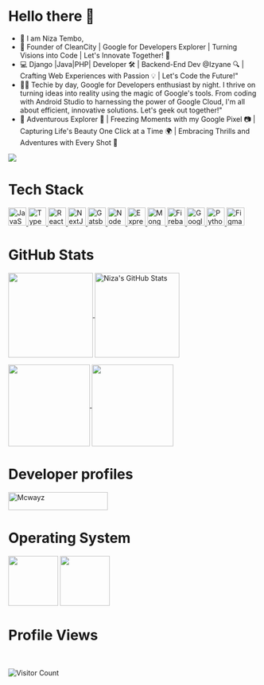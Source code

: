 # Hello there 👋

- 👀 I am Niza Tembo,
- 🚀 Founder of CleanCity | Google for Developers Explorer | Turning Visions into Code | Let's Innovate Together! 🌟
- 💻 Django |Java|PHP| Developer 🛠️ | Backend-End Dev @Izyane 🔍 | Crafting Web Experiences with Passion 💡 | Let's Code the Future!"
- 👨‍💻 Techie by day, Google for Developers enthusiast by night. I thrive on turning ideas into reality using the magic of Google's tools. From coding with Android Studio to harnessing the power of Google Cloud, I'm all about efficient, innovative solutions. Let's geek out together!"
- 📸 Adventurous Explorer 🌄 | Freezing Moments with my Google Pixel 📷 | Capturing Life's Beauty One Click at a Time 🌍 | Embracing Thrills and Adventures with Every Shot 🌟
  
<a href="[https://twitter.com/JMcwayz]" target="_blank" rel="noreferrer"><img
src="https://img.shields.io/twitter/follow/JMcwayz"
/></a>

# Tech Stack

<p align="left">
  <a href="https://developer.mozilla.org/en-US/docs/Web/JavaScript" target="_blank" rel="noreferrer">
    <img src="https://raw.githubusercontent.com/danielcranney/readme-generator/main/public/icons/skills/javascript-colored.svg" width="36" height="36" alt="JavaScript" />
  </a>
  <a href="https://www.typescriptlang.org/" target="_blank" rel="noreferrer">
    <img src="https://raw.githubusercontent.com/danielcranney/readme-generator/main/public/icons/skills/typescript-colored.svg" width="36" height="36" alt="TypeScript" />
  </a>
  <a href="https://react.dev/" target="_blank" rel="noreferrer">
    <img src="https://raw.githubusercontent.com/danielcranney/readme-generator/main/public/icons/skills/react-colored.svg" width="36" height="36" alt="React" />
  </a>
  <a href="https://nextjs.org/docs" target="_blank" rel="noreferrer">
    <img src="https://raw.githubusercontent.com/danielcranney/readme-generator/main/public/icons/skills/nextjs-colored.svg" width="36" height="36" alt="NextJs" />
  </a>  
  <a href="https://www.django.com/" target="_blank" rel="noreferrer">
    <img src="https://raw.githubusercontent.com/danielcranney/readme-generator/main/public/icons/skills/django-colored.svg" width="36" height="36" alt="Gatsby" />
  </a>
  <a href="https://nodejs.org/en/" target="_blank" rel="noreferrer">
    <img src="https://raw.githubusercontent.com/danielcranney/readme-generator/main/public/icons/skills/nodejs-colored.svg" width="36" height="36" alt="NodeJS" />
  </a>
  <a href="https://expressjs.com/" target="_blank" rel="noreferrer">
    <img src="https://raw.githubusercontent.com/danielcranney/readme-generator/main/public/icons/skills/express-colored.svg" width="36" height="36" alt="Express" />
  </a>
  <a href="https://www.mongodb.com/" target="_blank" rel="noreferrer">
    <img src="https://raw.githubusercontent.com/danielcranney/readme-generator/main/public/icons/skills/mongodb-colored.svg" width="36" height="36" alt="MongoDB" />
  </a>  
  <a href="https://firebase.google.com/" target="_blank" rel="noreferrer">
    <img src="https://raw.githubusercontent.com/danielcranney/readme-generator/main/public/icons/skills/firebase-colored.svg" width="36" height="36" alt="Firebase" />
  </a>
  <a href="https://cloud.google.com/" target="_blank" rel="noreferrer">
    <img src="https://img.icons8.com/?size=1x&id=WHRLQdbEXQ16&format=png" width="36" height="36" alt="Google Cloud" />
  </a>
  <a href="https://www.python.org/" target="_blank" rel="noreferrer">
    <img src="https://img.icons8.com/?size=1x&id=13441&format=png" width="36" height="36" alt="Python" />
  </a>
  <a href="https://www.figma.com/" target="_blank" rel="noreferrer">
    <img src="https://img.icons8.com/?size=1x&id=zfHRZ6i1Wg0U&format=png" width="36" height="36" alt="Figma" />
  </a>
</p>

# GitHub Stats
 
<a href="https://github.com/Mcwayz/github-readme-stats#gh-dark-mode-only" >
<img height=170 align="center" src="https://github-readme-stats.vercel.app/api?username=Mcwayz&show_icons=true&theme=dark#gh-dark-mode-only" />
</a>
<a href="https://github.com/Mcwayz/github-readme-stats#gh-dark-mode-only">
<img height=170 align="center" src="https://streak-stats.demolab.com/?user=Mcwayz&theme=dark#gh-dark-mode-only" alt="Niza's GitHub Stats" />
</a>
</p>
 
<a href="https://github.com/Mcwayz/github-readme-stats">
<img height=164 align="center" src="https://github-readme-stats.vercel.app/api/wakatime?username=Mcwayz&theme=dark#gh-dark-mode-only" />
</a>
   
<a href="https://github.com/Mcwayz/github-readme-stats">
<img height=164 align="center" src="https://github-readme-stats.vercel.app/api/top-langs/?username=Mcwayz&layout=compact&theme=dark#gh-dark-mode-only">
</a>
</p>


# Developer profiles
<p align="left">
<a href="https://g.dev/Mcwayz" target="blank"><img align="center" src="https://www.gstatic.com/devrel-devsite/prod/v85f54088ef7777280c83d69d659572c5ef9931b8141761ffdab023f32799d208/developers/images/lockup-new.svg" alt="Mcwayz" height="36" width="200" /></a> &emsp;
</p>

# Operating System
<p align="left">
<img src="https://img.shields.io/badge/linux%20os-000000?style=for-the-badge&logo=linux&logoColor=white" width="100px" />
<img src="https://img.shields.io/badge/Windows-0078D6?style=for-the-badge&logo=windows&logoColor=white" width="100px" />
</p>

# Profile Views
<br>

![Visitor Count](https://profile-counter.glitch.me/{Mcwayz}/count.svg)
